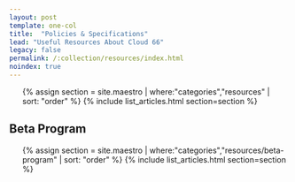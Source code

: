 ```yaml
---
layout: post
template: one-col
title:  "Policies & Specifications"
lead: "Useful Resources About Cloud 66"
legacy: false
permalink: /:collection/resources/index.html
noindex: true
---
```


<div class="Toc Toc--howto">
    <ul>
    {% assign section = site.maestro | where:"categories","resources" | sort: "order" %}
    {% include list_articles.html section=section %}
    </ul>
    <h2>Beta Program</h2>
    <ul>
    {% assign section = site.maestro | where:"categories","resources/beta-program" | sort: "order" %}
    {% include list_articles.html section=section %}
    </ul>
</div><!--/.Toc-->
